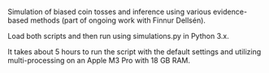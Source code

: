 Simulation of biased coin tosses and inference using various evidence-based methods (part of ongoing work with Finnur Dellsén).

Load both scripts and then run using simulations.py in Python 3.x.

It takes about 5 hours to run the script with the default settings and utilizing multi-processing on an Apple M3 Pro with 18 GB RAM.
